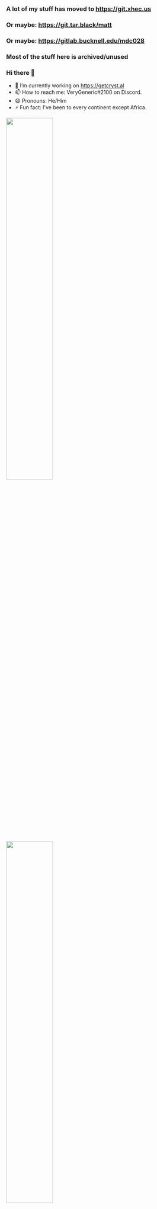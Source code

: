 ### A lot of my stuff has moved to https://git.xhec.us
### Or maybe: https://git.tar.black/matt
### Or maybe: https://gitlab.bucknell.edu/mdc028

### Most of the stuff here is archived/unused

### Hi there 👋
- 🔭 I’m currently working on https://getcryst.al
- 📫 How to reach me: VeryGeneric#2100 on Discord.
- 😄 Pronouns: He/Him
- ⚡ Fun fact: I've been to every continent except Africa.

<img align="center" width="50%" src="https://github-readme-stats.vercel.app/api?username=SomethingGeneric&theme=dark&show_icons=true)">
<img align="center" width="50%" src="https://github-readme-streak-stats.herokuapp.com/?user=SomethingGeneric&theme=dark">
